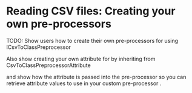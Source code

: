 # Reading CSV files:  Creating your own pre-processors

TODO: Show users how to create their own pre-processors for using ICsvToClassPreprocessor

Also show creating your own attribute for by inheriting from CsvToClassPreprocessorAttribute

and show how the attribute is passed into the pre-processor so you can retrieve attribute values to use in your custom pre-processor .
